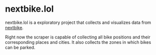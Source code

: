 # nextbike.lol

nextbike.lol is a exploratory project that collects and visualizes data from [nextbike](https://nextbike.net).

Right now the scraper is capable of collecting all bike positions and their corresponding places and cities. It also collects the zones in which bikes can be parked.
